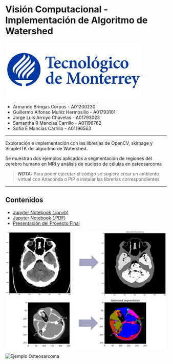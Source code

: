 # Visión Computacional - Implementación de Algoritmo de Watershed
![Logo Tec](img/LogoTec2.jpg)

* Armando Bringas Corpus - A01200230
* Guillermo Alfonso Muñiz Hermosillo - A01793101
* Jorge Luis Arroyo Chavelas - A01793023
* Samantha R Mancias Carrillo - A01196762
* Sofia E Mancias Carrillo - A01196563

---



Exploración e implementación con las librerías de OpenCV, skimage y SimpleITK del algoritmo de Watershed.

Se muestran dos ejemplos aplicados a segmentación de regiones del cerebro humano en MRI y análisis de núcleso de células en osteosarcoma 

> **_NOTA:_** Para poder ejecutar el código se sugiere crear un ambiente virtual con Anaconda o PIP e instalar las líbrerias correspondientes

---

## Contenidos

* [Jupyter Notebook (.ipnyb)](segmentation_watershed.ipynb)
* [Jupyter Notebook (.PDF)](segmentation_watershed.pdf)
* [Presentación del Proyecto Final](ImageSegmentation_Watershed.pdf)


![Ejemplo MRI](img/sample_1.png)

![Ejemplo Osteosarcoma](img/sample_2.png)